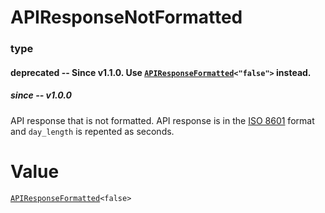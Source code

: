 # APIResponseNotFormatted
### type
#### deprecated -- Since v1.1.0. Use [`APIResponseFormatted`](./APIResponseFormatted.html)`<"false">` instead.
##### since -- v1.0.0
API response that is not formatted. API response is in the [ISO 8601](https://en.wikipedia.org/wiki/ISO_8601) format and `day_length` is repented as seconds.

# Value
[`APIResponseFormatted`](./APIResponseFormatted.html)`<false>`